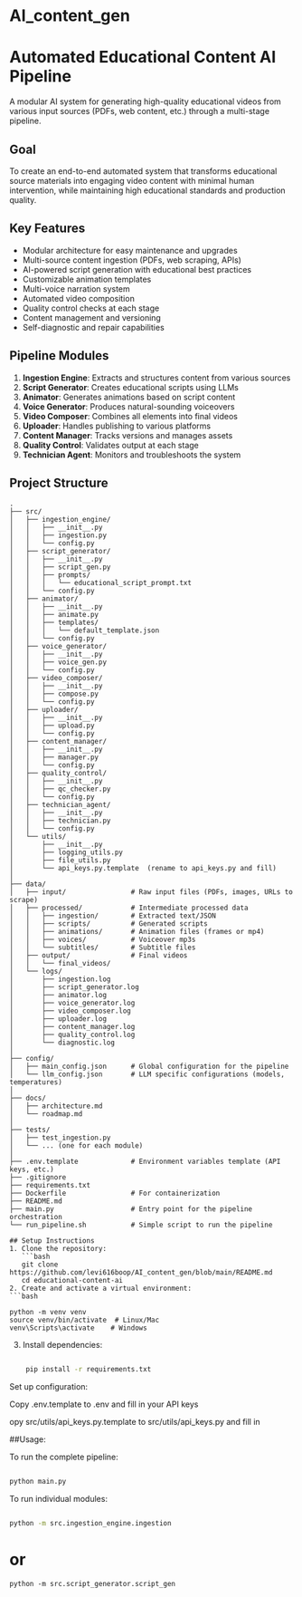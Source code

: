 # AI_content_gen
# Automated Educational Content AI Pipeline

A modular AI system for generating high-quality educational videos from various input sources (PDFs, web content, etc.) through a multi-stage pipeline.

## Goal
To create an end-to-end automated system that transforms educational source materials into engaging video content with minimal human intervention, while maintaining high educational standards and production quality.

## Key Features
- Modular architecture for easy maintenance and upgrades
- Multi-source content ingestion (PDFs, web scraping, APIs)
- AI-powered script generation with educational best practices
- Customizable animation templates
- Multi-voice narration system
- Automated video composition
- Quality control checks at each stage
- Content management and versioning
- Self-diagnostic and repair capabilities

## Pipeline Modules
1. **Ingestion Engine**: Extracts and structures content from various sources
2. **Script Generator**: Creates educational scripts using LLMs
3. **Animator**: Generates animations based on script content
4. **Voice Generator**: Produces natural-sounding voiceovers
5. **Video Composer**: Combines all elements into final videos
6. **Uploader**: Handles publishing to various platforms
7. **Content Manager**: Tracks versions and manages assets
8. **Quality Control**: Validates output at each stage
9. **Technician Agent**: Monitors and troubleshoots the system

## Project Structure
```
.
├── src/
│   ├── ingestion_engine/
│   │   ├── __init__.py
│   │   ├── ingestion.py
│   │   └── config.py
│   ├── script_generator/
│   │   ├── __init__.py
│   │   ├── script_gen.py
│   │   ├── prompts/
│   │   │   └── educational_script_prompt.txt
│   │   └── config.py
│   ├── animator/
│   │   ├── __init__.py
│   │   ├── animate.py
│   │   ├── templates/
│   │   │   └── default_template.json
│   │   └── config.py
│   ├── voice_generator/
│   │   ├── __init__.py
│   │   ├── voice_gen.py
│   │   └── config.py
│   ├── video_composer/
│   │   ├── __init__.py
│   │   ├── compose.py
│   │   └── config.py
│   ├── uploader/
│   │   ├── __init__.py
│   │   ├── upload.py
│   │   └── config.py
│   ├── content_manager/
│   │   ├── __init__.py
│   │   ├── manager.py
│   │   └── config.py
│   ├── quality_control/
│   │   ├── __init__.py
│   │   ├── qc_checker.py
│   │   └── config.py
│   ├── technician_agent/
│   │   ├── __init__.py
│   │   ├── technician.py
│   │   └── config.py
│   └── utils/
│       ├── __init__.py
│       ├── logging_utils.py
│       ├── file_utils.py
│       └── api_keys.py.template  (rename to api_keys.py and fill)
│
├── data/
│   ├── input/                # Raw input files (PDFs, images, URLs to scrape)
│   ├── processed/            # Intermediate processed data
│   │   ├── ingestion/        # Extracted text/JSON
│   │   ├── scripts/          # Generated scripts
│   │   ├── animations/       # Animation files (frames or mp4)
│   │   ├── voices/           # Voiceover mp3s
│   │   └── subtitles/        # Subtitle files
│   ├── output/               # Final videos
│   │   └── final_videos/
│   └── logs/
│       ├── ingestion.log
│       ├── script_generator.log
│       ├── animator.log
│       ├── voice_generator.log
│       ├── video_composer.log
│       ├── uploader.log
│       ├── content_manager.log
│       ├── quality_control.log
│       └── diagnostic.log
│
├── config/
│   ├── main_config.json      # Global configuration for the pipeline
│   └── llm_config.json       # LLM specific configurations (models, temperatures)
│
├── docs/
│   ├── architecture.md
│   └── roadmap.md
│
├── tests/
│   ├── test_ingestion.py
│   └── ... (one for each module)
│
├── .env.template             # Environment variables template (API keys, etc.)
├── .gitignore
├── requirements.txt
├── Dockerfile                # For containerization
├── README.md
├── main.py                   # Entry point for the pipeline orchestration
└── run_pipeline.sh           # Simple script to run the pipeline

## Setup Instructions
1. Clone the repository:
   ```bash
   git clone https://github.com/levi616boop/AI_content_gen/blob/main/README.md
   cd educational-content-ai
2. Create and activate a virtual environment:
```bash

python -m venv venv
source venv/bin/activate  # Linux/Mac
venv\Scripts\activate    # Windows
```

3. Install dependencies:
```bash

    pip install -r requirements.txt
```
 Set up configuration:

   Copy .env.template to .env and fill in your API keys

   opy src/utils/api_keys.py.template to src/utils/api_keys.py and fill in

##Usage:

To run the complete pipeline:
```bash

python main.py
```
To run individual modules:
```bash

python -m src.ingestion_engine.ingestion
```
# or
```
python -m src.script_generator.script_gen
```
